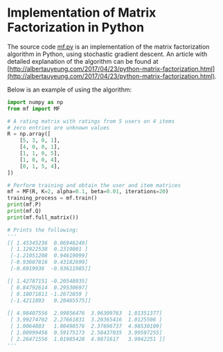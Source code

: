# Implementation of Matrix Factorization in Python

The source code [mf.py](mf.py) is an implementation of the matrix factorization algorithm in Python, using stochastic gradient descent. An article with detailed explanation of the algorithm can be found at [http://albertauyeung.com/2017/04/23/python-matrix-factorization.html](http://albertauyeung.com/2017/04/23/python-matrix-factorization.html).

Below is an example of using the algorithm:

```python
import numpy as np
from mf import MF

# A rating matrix with ratings from 5 users on 4 items
# zero entries are unknown values
R = np.array([
    [5, 3, 0, 1],
    [4, 0, 0, 1],
    [1, 1, 0, 5],
    [1, 0, 0, 4],
    [0, 1, 5, 4],
])

# Perform training and obtain the user and item matrices 
mf = MF(R, K=2, alpha=0.1, beta=0.01, iterations=20)
training_process = mf.train()
print(mf.P)
print(mf.Q)
print(mf.full_matrix())

# Prints the following:
'''
[[ 1.45345236  0.06946249]
 [ 1.12922538  0.2319001 ]
 [-1.21051208  0.94619099]
 [-0.93607816  0.43182699]
 [-0.6919936  -0.93611985]]

[[ 1.42787151 -0.20548935]
 [ 0.84792614  0.29530697]
 [ 0.18071811 -1.2672859 ]
 [-1.4211893   0.20465575]]
 
[[ 4.98407556  2.99856476  3.96309763  1.01351377]
 [ 3.99274702  2.27661831  3.20365416  1.0125506 ]
 [ 1.0064803   1.00498576  2.37696737  4.98530109]
 [ 1.00999456  0.59175173  2.58437035  3.99597255]
 [ 2.26471556  1.01985428  4.9871617   3.9942251 ]]
'''
```
